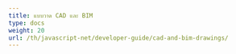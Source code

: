 ```yaml
---
title: แบบวาด CAD และ BIM
type: docs
weight: 20
url: /th/javascript-net/developer-guide/cad-and-bim-drawings/
---
```

